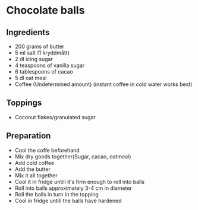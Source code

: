 # Chocolate balls

## Ingredients

 * 200 grams of butter
 * 5 ml salt (1 kryddmått)
 * 2 dl icing sugar
 * 4 teaspoons of vanilla sugar
 * 6 tablespoons of cacao
 * 5 dl oat meal
 * Coffee (Undetermined amount) (instant coffee in cold water works best)

## Toppings
 * Coconut flakes/granulated sugar

## Preparation
* Cool the coffe beforehand
* Mix dry goods together(Sugar, cacao, oatmeal)
* Add cold coffee
* Add the butter
* Mix it all together
* Cool it in fridge untill it's firm enough to roll into balls
* Roll into balls approximately 3-4 cm in diameter
* Roll the balls in turn in the topping
* Cool in fridge untill the balls have hardened

